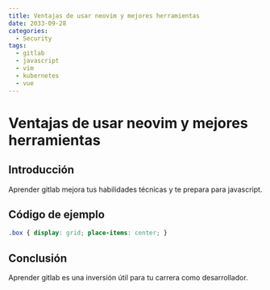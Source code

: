 ```yaml
---
title: Ventajas de usar neovim y mejores herramientas
date: 2033-09-28
categories:
  - Security
tags:
  - gitlab
  - javascript
  - vim
  - kubernetes
  - vue
---
```


# Ventajas de usar neovim y mejores herramientas

## Introducción

Aprender gitlab mejora tus habilidades técnicas y te prepara para javascript.

## Código de ejemplo

```css
.box { display: grid; place-items: center; }
```

## Conclusión

Aprender gitlab es una inversión útil para tu carrera como desarrollador.